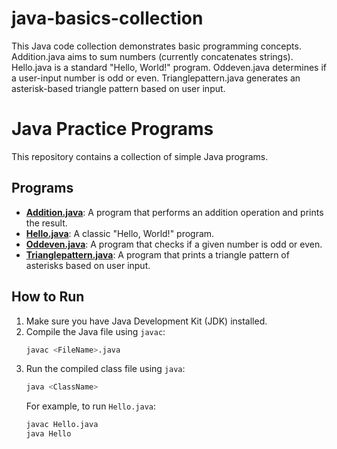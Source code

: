 # java-basics-collection
This Java code collection demonstrates basic programming concepts. Addition.java aims to sum numbers (currently concatenates strings). Hello.java is a standard "Hello, World!" program. Oddeven.java determines if a user-input number is odd or even. Trianglepattern.java generates an asterisk-based triangle pattern based on user input.
# Java Practice Programs

This repository contains a collection of simple Java programs.

## Programs

*   **[Addition.java](d:/coding/java/patterns/Addition.java)**: A program that performs an addition operation and prints the result.
*   **[Hello.java](d:/coding/java/patterns/Hello.java)**: A classic "Hello, World!" program.
*   **[Oddeven.java](d:/coding/java/patterns/Oddeven.java)**: A program that checks if a given number is odd or even.
*   **[Trianglepattern.java](d:/coding/java/patterns/Trianglepattern.java)**: A program that prints a triangle pattern of asterisks based on user input.

## How to Run

1.  Make sure you have Java Development Kit (JDK) installed.
2.  Compile the Java file using `javac`:
    ```sh
    javac <FileName>.java
    ```
3.  Run the compiled class file using `java`:
    ```sh
    java <ClassName>
    ```
    For example, to run `Hello.java`:
    ```sh
    javac Hello.java
    java Hello
    ```
